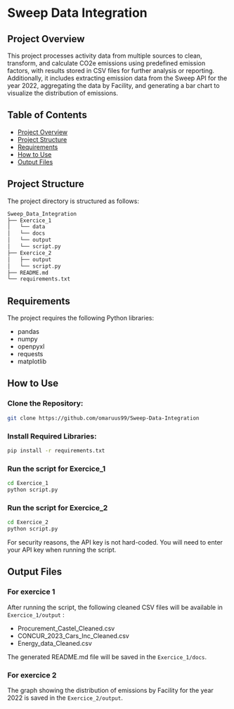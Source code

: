# Sweep Data Integration

## Project Overview
This project processes activity data from multiple sources to clean, transform, and calculate CO2e emissions using predefined emission factors, with results stored in CSV files for further analysis or reporting. Additionally, it includes extracting emission data from the Sweep API for the year 2022, aggregating the data by Facility, and generating a bar chart to visualize the distribution of emissions.

## Table of Contents
- [Project Overview](#project-overview)
- [Project Structure](#project-structure)
- [Requirements](#requirements)
- [How to Use](#how-to-use)
- [Output Files](#output-files)


## Project Structure
The project directory is structured as follows:

```bash
Sweep_Data_Integration
├── Exercice_1
│   └── data
│   └── docs
│   └── output
│   └── script.py
├── Exercice_2
│   ├── output
│   └── script.py
├── README.md
└── requirements.txt
```

## Requirements

The project requires the following Python libraries:

- pandas
- numpy
- openpyxl
- requests
- matplotlib

## How to Use

### Clone the Repository:

```bash
git clone https://github.com/omaruus99/Sweep-Data-Integration
```
### Install Required Libraries:
```bash
pip install -r requirements.txt
```

### Run the script for Exercice_1
```bash
cd Exercice_1 
python script.py
```

### Run the script for Exercice_2
```bash
cd Exercice_2 
python script.py
```
For security reasons, the API key is not hard-coded. You will need to enter your API key when running the script.


## Output Files
### For exercice 1
After running the script, the following cleaned CSV files will be available in `Exercice_1/output` :

- Procurement_Castel_Cleaned.csv
- CONCUR_2023_Cars_Inc_Cleaned.csv
- Energy_data_Cleaned.csv

The generated README.md file will be saved in the `Exercice_1/docs`.

### For exercice 2
The graph showing the distribution of emissions by Facility for the year 2022 is saved in the `Exercice_2/output`.